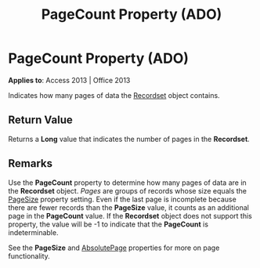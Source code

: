 ﻿---
title: PageCount Property (ADO)
TOCTitle: PageCount Property (ADO)
ms:assetid: 9cd8bf5c-b1e7-a453-4629-9cba7e408f53
ms:mtpsurl: https://msdn.microsoft.com/library/JJ249712(v=office.15)
ms:contentKeyID: 48546609
ms.date: 09/18/2015
mtps_version: v=office.15
---

# PageCount Property (ADO)


**Applies to**: Access 2013 | Office 2013

Indicates how many pages of data the [Recordset](recordset-object-ado.md) object contains.

## Return Value

Returns a **Long** value that indicates the number of pages in the **Recordset**.

## Remarks

Use the **PageCount** property to determine how many pages of data are in the **Recordset** object. *Pages* are groups of records whose size equals the [PageSize](pagesize-property-ado.md) property setting. Even if the last page is incomplete because there are fewer records than the **PageSize** value, it counts as an additional page in the **PageCount** value. If the **Recordset** object does not support this property, the value will be -1 to indicate that the **PageCount** is indeterminable.

See the **PageSize** and [AbsolutePage](absolutepage-property-ado.md) properties for more on page functionality.

